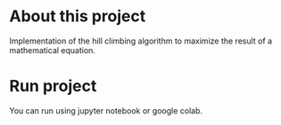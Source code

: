 # About this project

Implementation of the hill climbing algorithm to maximize the result of a mathematical equation.

# Run project

You can run using jupyter notebook or google colab.
